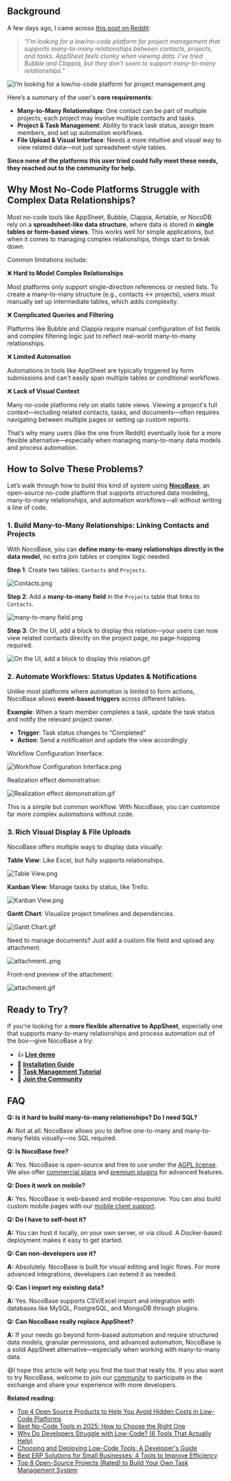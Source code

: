 ## Background

A few days ago, I came across [this post on Reddit](https://www.reddit.com/r/nocode/comments/1iwcsrf/comment/miefglw/?context=3):

> *“I’m looking for a low/no-code platform for project management that supports many-to-many relationships between contacts, projects, and tasks. AppSheet feels clunky when viewing data. I’ve tried Bubble and Clappia, but they don’t seem to support many-to-many relationships.”*

![I’m looking for a low/no-code platform for project management.png](https://static-docs.nocobase.com/ffb4f890b983fb7ef8e0689c270a1048.png)

Here’s a summary of the user's **core requirements**:

- **Many-to-Many Relationships**: One contact can be part of multiple projects; each project may involve multiple contacts and tasks.
- **Project & Task Management**: Ability to track task status, assign team members, and set up automation workflows.
- **File Upload & Visual Interface**: Needs a more intuitive and visual way to view related data—not just spreadsheet-style tables.

**Since none of the platforms this user tried could fully meet these needs, they reached out to the community for help.**

## Why Most No-Code Platforms Struggle with Complex Data Relationships?

Most no-code tools like AppSheet, Bubble, Clappia, Airtable, or NocoDB rely on a **spreadsheet-like data structure**, where data is stored in **single tables or form-based views**. This works well for simple applications, but when it comes to managing complex relationships, things start to break down.

Common limitations include:

❌ **Hard to Model Complex Relationships**

Most platforms only support single-direction references or nested lists. To create a many-to-many structure (e.g., contacts ↔ projects), users must manually set up intermediate tables, which adds complexity.

❌ **Complicated Queries and Filtering**

Platforms like Bubble and Clappia require manual configuration of list fields and complex filtering logic just to reflect real-world many-to-many relationships.

❌ **Limited Automation**

Automations in tools like AppSheet are typically triggered by form submissions and can't easily span multiple tables or conditional workflows.

❌ **Lack of Visual Context**

Many no-code platforms rely on static table views. Viewing a project's full context—including related contacts, tasks, and documents—often requires navigating between multiple pages or setting up custom reports.

That’s why many users (like the one from Reddit) eventually look for a more flexible alternative—especially when managing many-to-many data models and process automation.

## How to Solve These Problems?

Let’s walk through how to build this kind of system using [**NocoBase**](https://www.nocobase.com), an open-source no-code platform that supports structured data modeling, many-to-many relationships, and automation workflows—all without writing a line of code.

### 1. Build Many-to-Many Relationships: Linking Contacts and Projects

With NocoBase, you can **define many-to-many relationships directly in the data model**, no extra join tables or complex logic needed.

**Step 1**: Create two tables: `Contacts` and `Projects`.

![Contacts.png](https://static-docs.nocobase.com/b437b1a0213d73eef98ae92ec1646296.png)

**Step 2**: Add a **many-to-many field** in the `Projects` table that links to `Contacts`.

![many-to-many field.png](https://static-docs.nocobase.com/26976b57919f2f525fcaefc28865eb1c.png)

**Step 3**: On the UI, add a block to display this relation—your users can now view related contacts directly on the project page, no page-hopping required.

![On the UI, add a block to display this relation.gif](https://static-docs.nocobase.com/071e308b4906da22b94136cbc35dcc53.gif)

### 2. Automate Workflows: Status Updates & Notifications

Unlike most platforms where automation is limited to form actions, NocoBase allows **event-based triggers** across different tables.

**Example**: When a team member completes a task, update the task status and notify the relevant project owner.

- **Trigger**: Task status changes to “Completed”
- **Action**: Send a notification and update the view accordingly

Workflow Configuration Interface:

![Workflow Configuration Interface.png](https://static-docs.nocobase.com/12c111a54136e002080c1917dc82710a.png)

Realization effect demonstration:

![Realization effect demonstration.gif](https://static-docs.nocobase.com/915dd3883860cf382945bf6f82f95164.gif)

This is a simple but common workflow. With NocoBase, you can customize far more complex automations without code.

### 3. Rich Visual Display & File Uploads

NocoBase offers multiple ways to display data visually:

**Table View**: Like Excel, but fully supports relationships.

![Table View.png](https://static-docs.nocobase.com/d36e3fda0da452222b4764a5e84c187e.png)

**Kanban View**: Manage tasks by status, like Trello.

![Kanban View.png](https://static-docs.nocobase.com/5706a7e3c2fad5ce0acbc57ed35ccd14.png)

**Gantt Chart**: Visualize project timelines and dependencies.

![Gantt Chart.gif](https://static-docs.nocobase.com/4442ec0957c81b1d4c13b2673cebae9f.gif)

Need to manage documents? Just add a custom file field and upload any attachment.

![attachment..png](https://static-docs.nocobase.com/470f04ae74ab25d9d308033329e1fa56.png)

Front-end preview of the attachment:

![attachment.gif](https://static-docs.nocobase.com/eb42002f646d41f0ddda1c5b4ad1cbef.gif)

## Ready to Try?

If you're looking for a **more flexible alternative to AppSheet**, especially one that supports many-to-many relationships and process automation out of the box—give NocoBase a try:

- 👍 **[Live demo](https://demo.nocobase.com/new)**
- 🚀 [**Installation Guide**](https://docs.nocobase.com/welcome/getting-started/installation)
- 📘 [**Task Management Tutorial**](https://www.nocobase.com/en/tutorials/task-tutorial-introduction)
- 💬 [**Join the Community**](https://forum.nocobase.com/)

## FAQ

**Q: Is it hard to build many-to-many relationships? Do I need SQL?**

**A:** Not at all. NocoBase allows you to define one-to-many and many-to-many fields visually—no SQL required.

**Q: Is NocoBase free?**

**A:** Yes. NocoBase is open-source and free to use under the [AGPL license](https://github.com/nocobase/nocobase/blob/main/LICENSE-AGPL.txt). We also offer [commercial plans](https://www.nocobase.com/en/commercial) and [premium plugins](https://www.nocobase.com/en/plugins-commercial) for advanced features.

**Q: Does it work on mobile?**

**A:** Yes. NocoBase is web-based and mobile-responsive. You can also build custom mobile pages with our [mobile client support](https://docs.nocobase.com/handbook/mobile-client).

**Q: Do I have to self-host it?**

**A:** You can host it locally, on your own server, or via cloud. A Docker-based deployment makes it easy to get started.

**Q: Can non-developers use it?**

**A:** Absolutely. NocoBase is built for visual editing and logic flows. For more advanced integrations, developers can extend it as needed.

**Q: Can I import my existing data?**

**A:** Yes. NocoBase supports CSV/Excel import and integration with databases like MySQL, PostgreSQL, and MongoDB through plugins.

**Q: Can NocoBase really replace AppSheet?**

**A:** If your needs go beyond form-based automation and require structured data models, granular permissions, and advanced automation, NocoBase is a solid AppSheet alternative—especially when working with many-to-many data.

😄I hope this article will help you find the tool that really fits. If you also want to try NocoBase, welcome to join our [community](https://forum.nocobase.com/) to participate in the exchange and share your experience with more developers.

**Related reading:**

* [Top 4 Open Source Products to Help You Avoid Hidden Costs in Low-Code Platforms](https://www.nocobase.com/en/blog/hidden-cost-in-commen-low-code-platform)
* [Best No-Code Tools in 2025: How to Choose the Right One](https://www.nocobase.com/en/blog/how-to-choose-a-no-code-tool)
* [Why Do Developers Struggle with Low-Code? (6 Tools That Actually Help)](https://www.nocobase.com/en/blog/why-do-developers-struggle-with-low-code)
* [Choosing and Deploying Low-Code Tools: A Developer's Guide](https://www.nocobase.com/en/blog/choosing-and-deploying-low-code-tools-a-developers-guide)
* [Best ERP Solutions for Small Businesses: 4 Tools to Improve Efficiency](https://www.nocobase.com/en/blog/best-erp-solutions-for-small-businesses)
* [Top 8 Open-Source Projects (Rated) to Build Your Own Task Management System](https://www.nocobase.com/en/blog/top-8-open-source-projects-to-build-task-management-system)
